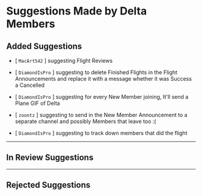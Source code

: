 # **Suggestions Made by Delta Members**

## **Added Suggestions**

- [ `MacArt542` ] suggesting Flight Reviews

- [ `DiamondIsPro` ] suggesting to delete Finished Flights in the Flight Announcements and replace it with a message whether it was Success a Cancelled

- [ `DiamondIsPro` ] suggesting for every New Member joining, It'll send a Plane GIF of Delta 

- [ `zoontz` ] suggesting to send in the New Member Announcement to a separate channel and possibly Members that leave too :(

- [ `DiamondIsPro` ] suggesting to track down members that did the flight


---------------------------------------------------------------------
## **In Review Suggestions**

    
---------------------------------------------------------------------
## **Rejected Suggestions**
